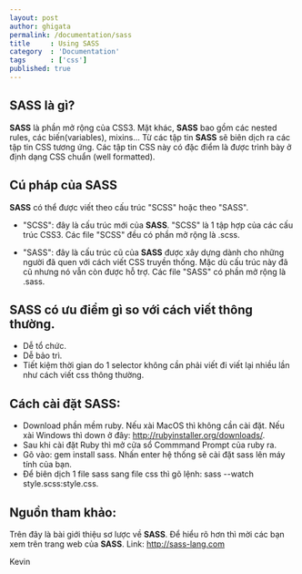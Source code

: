```yaml
---
layout: post
author: ghigata
permalink: /documentation/sass
title     : Using SASS
category  : 'Documentation'
tags      : ['css']
published: true
---
```


## SASS là gì?

**SASS** là phần mở rộng của CSS3. Mặt khác, **SASS** bao gồm các nested rules, các biến(variables), mixins... Từ các tập tin **SASS** sẽ biên dịch ra các tập tin CSS tương ứng. Các tập tin CSS này có đặc điểm là được trình bày ở định dạng CSS chuẩn (well formatted).

## Cú pháp của SASS

**SASS** có thể được viết theo cấu trúc "SCSS" hoặc theo "SASS".

* "SCSS": đây là cấu trúc mới của **SASS**. "SCSS" là 1 tập hợp của các cấu trúc CSS3. Các file "SCSS" đều có phần mở rộng là .scss.

* "SASS": đây là cấu trúc cũ của **SASS** được xây dựng dành cho những người đã quen với cách viết CSS truyền thống. Mặc dù cấu trúc này đã cũ nhưng nó vẫn còn được hỗ trợ. Các file "SASS" có phần mở rộng là .sass.

## SASS có ưu điểm gì so với cách viết thông thường.

* Dễ tổ chức.
* Dễ bảo trì.
* Tiết kiệm thời gian do 1 selector không cần phải viết đi viết lại nhiều lần như cách viết css thông thường.

## Cách cài đặt SASS:

* Download phần mềm ruby. Nếu xài MacOS thì không cần cài đặt. Nếu xài Windows thì down ở đây: http://rubyinstaller.org/downloads/.
* Sau khi cài đặt Ruby thì mở cửa sổ Commmand Prompt của ruby ra.
* Gõ vào: gem install sass. Nhấn enter hệ thống sẽ cài đặt sass lên máy tính của bạn.
* Để biên dịch 1 file sass sang file css thì gõ lệnh: sass --watch style.scss:style.css.

## Nguồn tham khảo:

Trên đây là bài giới thiệu sơ lược về **SASS**. Để hiểu rõ hơn thì mời các bạn xem trên trang web của **SASS**.
Link: http://sass-lang.com

Kevin